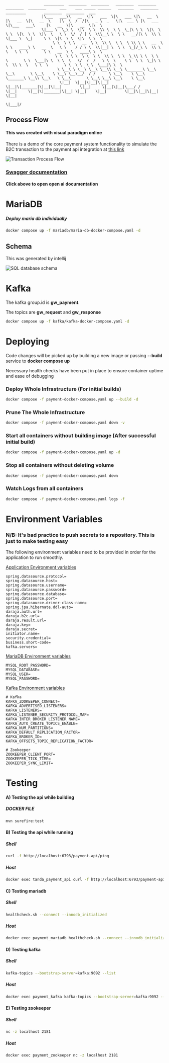 

                     _________  ________  ________   ________  ________          ________  ________      ___    ___ _____ ______   _______   ________   _________        ________  ________  ___
                    |\___   ___\\   __  \|\   ___  \|\   ___ \|\   __  \        |\   __  \|\   __  \    |\  \  /  /|\   _ \  _   \|\  ___ \ |\   ___  \|\___   ___\     |\   __  \|\   __  \|\  \
                    \|___ \  \_\ \  \|\  \ \  \\ \  \ \  \_|\ \ \  \|\  \       \ \  \|\  \ \  \|\  \   \ \  \/  / | \  \\\__\ \  \ \   __/|\ \  \\ \  \|___ \  \_|     \ \  \|\  \ \  \|\  \ \  \
                         \ \  \ \ \   __  \ \  \\ \  \ \  \ \\ \ \   __  \       \ \   ____\ \   __  \   \ \    / / \ \  \\|__| \  \ \  \_|/_\ \  \\ \  \   \ \  \       \ \   __  \ \   ____\ \  \
                          \ \  \ \ \  \ \  \ \  \\ \  \ \  \_\\ \ \  \ \  \       \ \  \___|\ \  \ \  \   \/  /  /   \ \  \    \ \  \ \  \_|\ \ \  \\ \  \   \ \  \       \ \  \ \  \ \  \___|\ \  \
                           \ \__\ \ \__\ \__\ \__\\ \__\ \_______\ \__\ \__\       \ \__\    \ \__\ \__\__/  / /      \ \__\    \ \__\ \_______\ \__\\ \__\   \ \__\       \ \__\ \__\ \__\    \ \__\
                            \|__|  \|__|\|__|\|__| \|__|\|_______|\|__|\|__|        \|__|     \|__|\|__|\___/ /        \|__|     \|__|\|_______|\|__| \|__|    \|__|        \|__|\|__|\|__|     \|__|                               
                                                                                                       \|___|/



## Process Flow
#### This was created with visual paradigm online
There is a demo of the core payment system functionality to simulate the B2C transaction to the payment api integration
at [this link](https://github.com/bruc3balo/TandaCPSDemo)

![Transaction Process Flow](docs/sequence_diagram.png)

### [Swagger documentation](http://localhost:6793/payment-api/swagger-ui/index.html)
#### Click above to open open ai documentation

# MariaDB
##### Deploy maria db individually
```bash
docker compose up -f mariadb/maria-db-docker-compose.yaml -d
```

## Schema
This was generated by intellij

![SQL database schema](docs/database_schema.png)


# Kafka
The kafka group.id is **gw_payment**.

The topics are **gw_request** and **gw_response**
```bash
docker compose up -f kafka/kafka-docker-compose.yaml -d
```

# Deploying

Code changes will be picked up by building a new image or passing **--build** service to **docker compose up**

Necessary health checks have been put in place to ensure container uptime and ease of debugging

### Deploy Whole Infrastructure (For initial builds)
```bash
docker compose -f payment-docker-compose.yaml up --build -d
```

### Prune The Whole Infrastructure
```bash
docker compose -f payment-docker-compose.yaml down -v   
```

### Start all containers without building image (After successful initial build)
```bash
docker compose -f payment-docker-compose.yaml up -d
```

### Stop all containers without deleting volume
```bash
docker compose -f payment-docker-compose.yaml down
```

### Watch Logs from all containers
```bash
docker compose -f payment-docker-compose.yaml logs -f
```

# Environment Variables
### N/B: It's bad practice to push secrets to a repository. This is just to make testing easy

The following environment variables need to be provided in order for the application to run smoothly.


[Application Environment variables](.env)
```.dotenv
spring.datasource.protocol=
spring.datasource.host=
spring.datasource.username=
spring.datasource.password=
spring.datasource.database=
spring.datasource.port=
spring.datasource.driver-class-name=
spring.jpa.hibernate.ddl-auto=
daraja.auth.url=
daraja.b2c.url=
daraja.result.url=
daraja.key=
daraja.secret=
initiator.name=
security.credential=
business.short-code=
kafka.servers=
```

[MariaDB Environment variables](mariadb/.env)
```dotenv
MYSQL_ROOT_PASSWORD=
MYSQL_DATABASE=
MYSQL_USER=
MYSQL_PASSWORD=
```

[Kafka Environment variables](kafka/.env)
```dotenv
# Kafka
KAFKA_ZOOKEEPER_CONNECT=
KAFKA_ADVERTISED_LISTENERS=
KAFKA_LISTENERS=
KAFKA_LISTENER_SECURITY_PROTOCOL_MAP=
KAFKA_INTER_BROKER_LISTENER_NAME=
KAFKA_AUTO_CREATE_TOPICS_ENABLE=
KAFKA_NUM_PARTITIONS=
KAFKA_DEFAULT_REPLICATION_FACTOR=
KAFKA_BROKER_ID=
KAFKA_OFFSETS_TOPIC_REPLICATION_FACTOR=

# Zookeeper
ZOOKEEPER_CLIENT_PORT=
ZOOKEEPER_TICK_TIME=
ZOOKEEPER_SYNC_LIMIT=
```


# Testing

#### A) Testing the api while building
##### DOCKER FILE

```bash
mvn surefire:test
```

#### B) Testing the api while running
##### Shell
```bash
curl -f http://localhost:6793/payment-api/ping
```

##### Host
```bash
docker exec tanda_payment_api curl -f http://localhost:6793/payment-api/ping
```


#### C) Testing mariadb
##### Shell
```bash
healthcheck.sh --connect --innodb_initialized
```

##### Host
```bash
docker exec payment_mariadb healthcheck.sh --connect --innodb_initialized
```

#### D) Testing kafka
##### Shell
```bash
kafka-topics --bootstrap-server=kafka:9092 --list
```

##### Host
```bash
docker exec payment_kafka kafka-topics --bootstrap-server=kafka:9092 --list
```

#### E) Testing zookeeper
##### Shell
```bash
nc -z localhost 2181
```
##### Host

```bash
docker exec payment_zookeeper nc -z localhost 2181
```